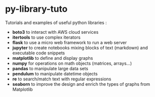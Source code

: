 # py-library-tuto

Tutorials and examples of useful python libraries :

- **boto3** to interact with AWS cloud services
- **itertools** to use complex iterators
- **flask** to use a micro web framework to run a web server
- **jupyter** to create notebooks mixing blocks of text (markdown) and executable code snippets
- **matplotlib** to define and display graphs
- **numpy** for operations on math objects (matrices, arrays...)
- **pandas** to manipulate large data sets
- **pendulum** to manipulate datetime objects
- **re** to search/match text with regular expressions
- **seaborn** to improve the design and enrich the types of graphs from Matplotlib
